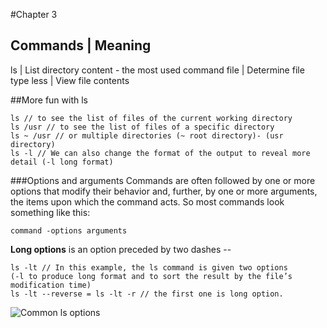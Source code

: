 #Chapter 3

Commands | Meaning
------------------
ls | List directory content - the most used command
file | Determine file type
less | View file contents

##More fun with ls

```
ls // to see the list of files of the current working directory
ls /usr // to see the list of files of a specific directory
ls ~ /usr // or multiple directories (~ root directory)- (usr directory)
ls -l // We can also change the format of the output to reveal more detail (-l long format)
```
###Options and arguments
Commands are often followed by one or more options that modify their behavior and, further, by one or more arguments, the items upon which the command acts. So most commands look something like this:
```
command -options arguments
```

**Long options** is an option preceded by two dashes --

```
ls -lt // In this example, the ls command is given two options
(-l to produce long format and to sort the result by the file’s modification time)
ls -lt --reverse = ls -lt -r // the first one is long option.
```
![Common ls options](/image/ls_options.png)
